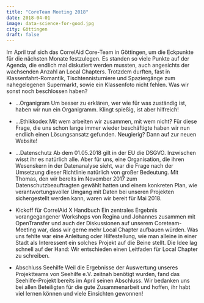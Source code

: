 ```yaml
---
title: "CoreTeam Meeting 2018"
date: 2018-04-01
image: data-science-for-good.jpg
city: Göttingen
draft: false
---
```


Im April traf sich das CorrelAid Core-Team in Göttingen, um die Eckpunkte für die nächsten Monate festzulegen. Es standen so viele Punkte auf der Agenda, die endlich mal diskutiert werden mussten, auch angesichts der wachsenden Anzahl an Local Chapters. Trotzdem durften, fast in Klassenfahrt-Romantik, Tischtennisturniere und Spaziergänge zum nahegelegenen Supermarkt, sowie ein Klassenfoto nicht fehlen. Was wir sonst noch beschlossen haben?
- ...Organigram
Um besser zu erklären, wer wie für was zuständig ist, haben wir nun ein Organigramm. Klingt spießig, ist aber hilfreich!
- ...Ethikkodex
Mit wem arbeiten wir zusammen, mit wem nicht? Für diese Frage, die uns schon lange immer wieder beschäftigte haben wir nun endlich einen Lösungsansatz gefunden. Neugierig? Dann auf zur neuen Website!
- ...Datenschutz
Ab dem 01.05.2018 gilt in der EU die DSGVO. Inzwischen wisst ihr es natürlich alle. Aber für uns, eine Organisation, die ihren Wesenskern in der Datenanalyse sieht, war die Frage nach der Umsetzung dieser Richtlinie natürlich von großer Bedeutung. Mit Thomas, den wir bereits im November 2017 zum Datenschutzbeauftragten gewählt hatten und einem konkreten Plan, wie verantwortungsvoller Umgang mit Daten bei unseren Projekten sichergestellt werden kann, waren wir bereit für Mai 2018. 

- Kickoff für CorrelAid X Handbuch
Ein zentrales Ergebnis vorangegangener Workshops von Regina und Johannes zusammen mit OpenTransfer und auch der Diskussionen auf unserem Coreteam- Meeting war, dass wir gerne mehr Local Chapter aufbauen würden. Was uns fehlte war eine Anleitung oder Hilfestellung, wie man alleine in einer Stadt als Interessent ein solches Projekt auf die Beine stellt. Die Idee lag schnell auf der Hand: Wir entschieden einen Leitfaden für Local Chapter zu schreiben. 

- Abschluss Seehilfe
Weil die Ergebnisse der Auswertung unseres Projektteams von Seehilfe e.V. zeitnah benötigt wurden, fand das Seehilfe-Projekt bereits im April seinen Abschluss. Wir bedanken uns bei allen Beteiligten für die gute Zusammenarbeit und hoffen, ihr habt viel lernen können und viele Einsichten gewonnen!
